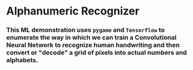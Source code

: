 # Alphanumeric Recognizer

### This ML demonstration uses `pygame` and `Tensorflow` to enumerate the way in which we can train a Convolutional Neural Network to recognize human handwriting and then convert or "decode" a grid of pixels into actual numbers and alphabets.